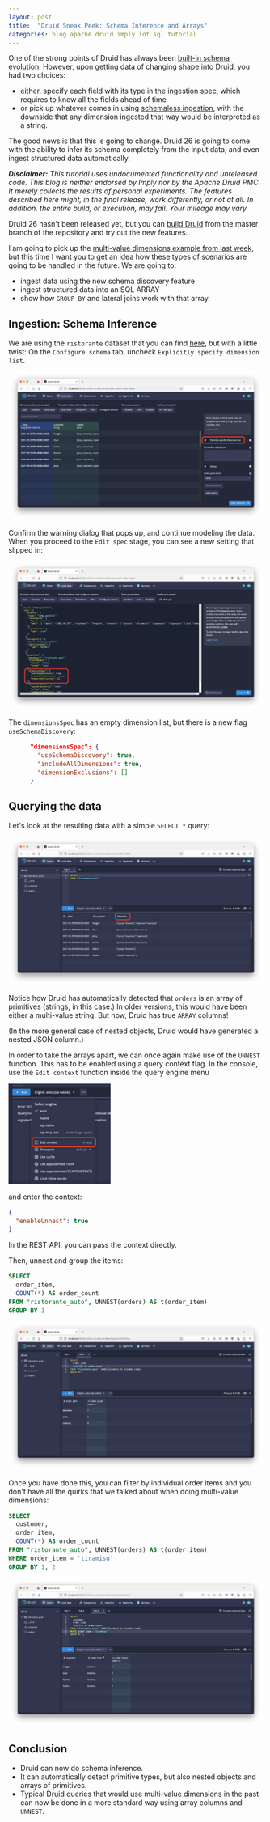 ```yaml
---
layout: post
title:  "Druid Sneak Peek: Schema Inference and Arrays"
categories: blog apache druid imply iot sql tutorial
---
```


One of the strong points of Druid has always been [built-in schema evolution](/2021/08/13/experiments-with-schema-evolution-in-apache-druid/). However, upon getting data of changing shape into Druid, you had two choices:

- either, specify each field with its type in the ingestion spec, which requires to know all the fields ahead of time
- or pick up whatever comes in using [schemaless ingestion](https://druid.apache.org/docs/latest/ingestion/schema-design.html#schema-less-dimensions), with the downside that any dimension ingested that way would be interpreted as a string.

The good news is that this is going to change. Druid 26 is going to come with the ability to infer its schema completely from the input data, and even ingest structured data automatically.

_**Disclaimer:** This tutorial uses undocumented functionality and unreleased code. This blog is neither endorsed by Imply nor by the Apache Druid PMC. It merely collects the results of personal experiments. The features described here might, in the final release, work differently, or not at all. In addition, the entire build, or execution, may fail. Your mileage may vary._

Druid 26 hasn't been released yet, but you can [build Druid](https://druid.apache.org/docs/latest/development/build.html) from the master branch of the repository and try out the new features.

I am going to pick up the [multi-value dimensions example from last week](/2023/04/23/multivalue-dimensions-in-apache-druid-part-5/), but this time I want you to get an idea how these types of scenarios are going to be handled in the future. We are going to:

- ingest data using the new schema discovery feature
- ingest structured data into an SQL ARRAY
- show how `GROUP BY` and lateral joins work with that array. 

## Ingestion: Schema Inference

We are using the `ristorante` dataset that you can find [here](/2021/09/25/multivalue-dimensions-in-apache-druid-part-3/), but with a little twist: On the `Configure schema` tab, uncheck `Explicitly specify dimension list`.

![Set autodetect](/assets/2023-05-01-01-autodetect.jpg)

Confirm the warning dialog that pops up, and continue modeling the data. When you proceed to the `Edit spec` stage, you can see a new setting that slipped in:

![Autodetect](/assets/2023-05-01-02-useSchemaDiscovery.jpg)

The `dimensionsSpec` has an empty dimension list, but there is a new flag `useSchemaDiscovery`:

```json
      "dimensionsSpec": {
        "useSchemaDiscovery": true,
        "includeAllDimensions": true,
        "dimensionExclusions": []
      }
```

## Querying the data

Let's look at the resulting data with a simple `SELECT *` query:

![Select all](/assets/2023-05-01-03-select-trueArray.jpg)

Notice how Druid has automatically detected that `orders` is an array of primitives (strings, in this case.) In older versions, this would have been either a multi-value string. But now, Druid has true `ARRAY` columns!

(In the more general case of nested objects, Druid would have generated a nested JSON column.)

In order to take the arrays apart, we can once again make use of the `UNNEST` function. This has to be enabled using a query context flag. In the console, use the `Edit context` function inside the query engine menu

<img src="/assets/2023-05-01-04-editcontext.jpg" width="40%" />

and enter the context:

```json
{
  "enableUnnest": true
}
```

In the REST API, you can pass the context directly.

Then, unnest and group the items:

```sql
SELECT 
  order_item, 
  COUNT(*) AS order_count
FROM "ristorante_auto", UNNEST(orders) AS t(order_item)
GROUP BY 1
```

![Select groupby](/assets/2023-05-01-05-groupby.jpg)

Once you have done this, you can filter by individual order items and you don't have all the quirks that we talked about when doing multi-value dimensions:

```sql
SELECT
  customer,
  order_item, 
  COUNT(*) AS order_count
FROM "ristorante_auto", UNNEST(orders) AS t(order_item)
WHERE order_item = 'tiramisu'
GROUP BY 1, 2
```

![Filtered groupby](/assets/2023-05-01-06-filter.jpg)

## Conclusion

- Druid can now do schema inference.
- It can automatically detect primitive types, but also nested objects and arrays of primitives.
- Typical Druid queries that would use multi-value dimensions in the past can now be done in a more standard way using array columns and `UNNEST`.
